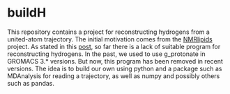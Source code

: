 # buildH

This repository contains a project for reconstructing hydrogens from a united-atom trajectory.
The initial motivation comes from the [NMRlipids](https://nmrlipids.blogspot.com/) project. As stated in this [post](https://nmrlipids.blogspot.com/2019/04/nmrlipids-ivb-assembling-pe-pg-results.html), so far there is a lack of suitable program for reconstructing hydrogens. In the past, we used to use g_protonate in GROMACS 3.* versions. But now, this program has been removed in recent versions. The idea is to build our own using python and a package such as MDAnalysis for reading a trajectory, as well as numpy and possibly others such as pandas.
